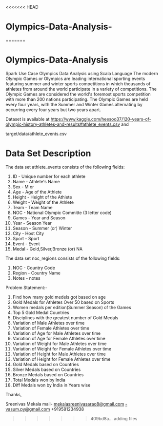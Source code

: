 <<<<<<< HEAD
# Olympics-Data-Analysis-
=======
# Olympics-Data-Analysis
Spark Use Case Olympics Data Analysis using Scala Language
The modern Olympic Games or Olympics are leading international sporting events featuring summer and winter sports 
competitions in which thousands of athletes from around the world participate in a variety of competitions.
The Olympic Games are considered the world's foremost sports competition with more than 200 nations participating. 
The Olympic Games are held every four years, with the Summer and Winter Games alternating by occurring every four years but two years apart.

Dataset is available at https://www.kaggle.com/heesoo37/120-years-of-olympic-history-athletes-and-results#athlete_events.csv
and

target/data/athlete_events.csv

Data Set Description
============================
The data set athlete_events consists of the following fields:

1. ID      -  Unique number for each athlete
2. Name    - Athlete's Name
3. Sex	   - M or 
4. Age	   - Age of the Athlete
5. Height   - Height of the Athlete
6. Weight   - Weight of the Athlete
7. Team     - Team Name
8. NOC      - National Olympic Committe (3 letter code)
9. Games    - Year and Season
10. Year    - Season Year
11. Season  - Summer (or) Winter
12. City    - Host City
13. Sport   - Sport
14. Event   - Event
15. Medal   - Gold,Silver,Bronze (or) NA


The data set noc_regions consists of the following fields:

1. NOC     - Country Code
2. Region  - Country Name
3. Notes     -  notes



Problem Statement:-

1.  Find how many gold medels got based on age 
2.  Gold Medals for Athletes Over 50 based on Sports
3.  Women medals per edition(Summer Season) of the Games
4.  Top 5 Gold Medal Countries
5.  Disciplines with the greatest number of Gold Medals
6.  Variation of Male Athletes over time
7.  Variation of Female Athletes over time
8.  Variation of Age for Male Athletes over time
9.  Variation of Age for Female Athletes over time
10. Variation of Weight for Male Athletes over time
11. Variation of Weight for Female Athletes over time
12. Variation of Height for Male Athletes over time
13. Variation of Height for Female Athletes over time
14. Gold Medals based on Countries
15. Silver Medals based on Countries
16. Bronze Medals based on Countries
17. Total Medals won by India
18. Diff Medals won by India in Years wise




Thanks,

Sreenivas Mekala
mail- mekalasreenivasarao8@gmail.com
	-vasum.py@gmail.com
+919581234938

>>>>>>> 409bd8a... adding files
